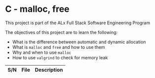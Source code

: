 # C - malloc, free

This project is part of the ALx Full Stack Software Engineering Program

The objectives of this project are to learn the following:

- What is the difference between automatic and dynamic allocation
- What is `malloc` and `free` and how to use them
- Why and when to use `malloc`
- How to use `valgrind` to check for memory leak

| S/N | File | Description |
| --- | ---- | ----------- |

